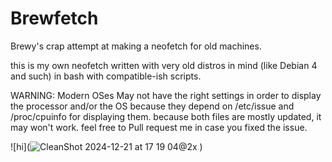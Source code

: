 # Brewfetch
Brewy's crap attempt at making a neofetch for old machines.

this is my own neofetch written with very old distros in mind (like Debian 4 and such) in bash with compatible-ish scripts. 

WARNING: Modern OSes May not have the right settings in order to display the processor and/or the OS because they depend on /etc/issue and /proc/cpuinfo for displaying them. because both files are mostly updated, it may won't work. feel free to Pull request me in case you fixed the issue.

![hi](![CleanShot 2024-12-21 at 17 19 04@2x](https://github.com/user-attachments/assets/de93106e-6283-47ad-8ef5-e55a27a59223)
)
